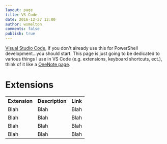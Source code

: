 ```yaml
---
layout: page
title: VS Code
date: 2016-12-27 12:00
author: wsmelton
comments: false
publish: true
---
```


<a href="https://code.visualstudio.com" target="_blank">Visual Studio Code</a>, if you don't already use this for PowerShell development...you should start. This page is just going to be dedicated to various things I use in VS Code (e.g. extensions, keyboard shortcuts, ect.), think of it like a <a href="https://support.office.com/en-us/article/Create-and-organize-notebooks-sections-and-pages-0bd84e76-5c6f-4960-ab0e-61eb5d34100f" target="_blank">OneNote page</a>.

# Extensions

<table class="tg">
  <tr>
    <th class="tg-yw4l">Extension</th>
    <th class="tg-yw4l">Description</th>
    <th class="tg-yw4l">Link</th>
  </tr>
  <tr>
    <td class="tg-yw4l">Blah</td>
    <td class="tg-yw4l">Blah</td>
    <td class="tg-yw4l">Blah</td>
  </tr>
  <tr>
    <td class="tg-yw4l">Blah</td>
    <td class="tg-yw4l">Blah</td>
    <td class="tg-yw4l">Blah</td>
  </tr>
  <tr>
    <td class="tg-yw4l">Blah</td>
    <td class="tg-yw4l">Blah</td>
    <td class="tg-yw4l">Blah</td>
  </tr>
  <tr>
    <td class="tg-yw4l">Blah</td>
    <td class="tg-yw4l">Blah</td>
    <td class="tg-yw4l">Blah</td>
  </tr>
</table>